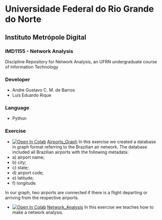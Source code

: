 # Universidade Federal do Rio Grande do Norte
## Instituto Metrópole Digital

### IMD1155 - Network Analysis
Discipline Repository for Network Analysis, an UFRN undergraduate course of Information Technology

### Developer
 - Andre Gustavo C. M. de Barros
 - Luis Eduardo Rique

### Language
 - Python

### Exercise
 - [![Open In Colab](https://colab.research.google.com/assets/colab-badge.svg)](https://colab.research.google.com/drive/1NhggSXruR_S0Otcl3xh8ip-HSqkaYQiH?usp=sharing) [Airports_Graph](https://colab.research.google.com/drive/1NhggSXruR_S0Otcl3xh8ip-HSqkaYQiH?usp=sharing)
 In this exercise we created a database in graph format referring to the Brazilian air network. The database included all Brazilian airports with the following metadata: 
 - a) airport name;
 - b) city; 
 - c) state;
 - d) airport code;
 - e) latitude; 
 - f) longitude.

 In our graph, two airports are connected if there is a flight departing or arriving from the respective airports.

  - [![Open In Colab](https://colab.research.google.com/assets/colab-badge.svg)](https://colab.research.google.com/drive/1NhggSXruR_S0Otcl3xh8ip-HSqkaYQiH?usp=sharing) [Network_Analysis](.\aeroportos_trab3_und1.ipynb)
 In this exercise we teaches how to make a network analysis. 

